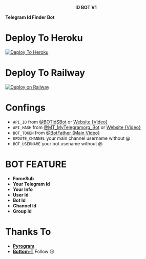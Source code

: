 <p align="center">
<b>ID BOT V1</b>


**Telegram Id Finder Bot**

# Deploy To Heroku

[![Deploy To Heroku](https://www.herokucdn.com/deploy/button.svg)](https://heroku.com/deploy?template=https://github.com/Bottom-T/ID-Bot-V1)

# Deploy To Railway

[![Deploy on Railway](https://railway.app/button.svg)](https://railway.app/new/template?template=https%3A%2F%2Fgithub.com%2FBottom-T%2FID-Bot-V1&envs=API_HASH%2CAPI_ID%2CBOT_TOKEN%2CBOT_USERNAME%2CUPDATE_CHANNEL&optionalEnvs=BOT_USERNAME&API_HASHDesc=Your+API+Hash+From+https%3A%2F%2Fyoutu.be%2F5eEsvLAKVc0+or+%40BOTidSBot&API_IDDesc=Your+APP+ID+From+https%3A%2F%2Fyoutu.be%2F5eEsvLAKVc0+or+%40BOTidSBot&BOT_TOKENDesc=Your+Bot+Token+From+%40BotFather&BOT_USERNAMEDesc=Bot+UserName+From+%28https%3A%2F%2Fyoutu.be%2FcB4UduCcNWs%29+Without+%40&UPDATE_CHANNELDesc=Channel+User+Name+Without+%40+TE_GitHub&UPDATE_CHANNELDefault=TE_GitHub&referralCode=MoTech)

# Confings


* `API_ID` from [@BOTidSBot](https://youtu.be/5eEsvLAKVc0) or [Website {Video}](https://youtu.be/5eEsvLAKVc0)
* `API_HASH` from [@MT_MyTelegramorg_Bot](https://youtu.be/5eEsvLAKVc0) or [Website {Video}](https://youtu.be/5eEsvLAKVc0)
* `BOT_TOKEN` from [@BotFather {Main Video}](https://youtu.be/cB4UduCcNWs)
* `UPDATE_CHANNEL` your main channel username without @
* `BOT_USERNAME` your bot usename without @

# BOT FEATURE

* **ForceSub**
* **Your Telegram Id**
* **Your Info**
* **User Id**
* **Bot Id**
* **Channel Id**
* **Group Id**

# Thanks To

* **[Pyrogram](https://docs.pyrogram.org/)**
* **[Bottom-T](https://github.com/Bottom-T)** Follow 😢


